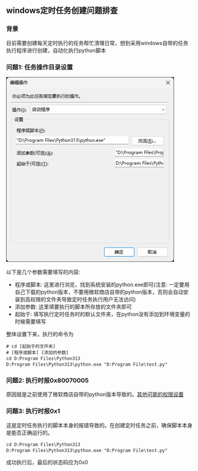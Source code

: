 ## windows定时任务创建问题排查

### 背景

目前需要创建每天定时执行的任务帮忙清理日常，想到采用windows自带的任务执行程序进行创建，自动化执行python脚本

### 问题1: 任务操作目录设置

![img.png](../resources/定时任务编辑界面.png)

以下是几个参数需要填写的内容:

- 程序或脚本: 这里进行浏览，找到系统安装的python.exe即可(注意: 一定要用自己下载的python版本，不要用微软商店自带的python版本，否则会自动安装到高权限的文件夹导致定时任务执行用户无法访问)
- 添加参数: 这里填要执行的脚本所存放的文件夹即可
- 起始于: 填写执行定时任务时的默认文件夹，在python没有添加到环境变量的时候需要填写

整体设置下来，执行的命令为

```shell
# cd [起始于的文件夹]
# [程序或脚本] [添加的参数]
cd D:Program Files\Python313
D:Program Files\Python313\python.exe "D:Program File\test.py"
```

### 问题2: 执行时报0x80070005

原因就是之前使用了微软商店自带的python版本导致的。[其他可能的权限设置](https://oracle-abc.wikidot.com/zh-blog:65)

### 问题3: 执行时报0x1

这是定时任务执行的脚本本身的报错导致的。在创建定时任务之前，确保脚本本身是能否正确运行的。

```shell
cd D:Program Files\Python313
D:Program Files\Python313\python.exe "D:Program File\test.py"
```

成功执行后，最后的状态码应为0x0